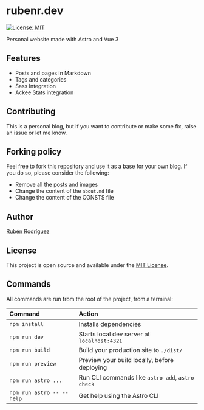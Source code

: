 # rubenr.dev

[![License: MIT](https://img.shields.io/badge/License-MIT-blue.svg)](https://opensource.org/licenses/MIT)

Personal website made with Astro and Vue 3

## Features

- Posts and pages in Markdown
- Tags and categories
- Sass Integration
- Ackee Stats integration

## Contributing

This is a personal blog, but if you want to contribute or make some fix, raise an issue or let me know.

## Forking policy

Feel free to fork this repository and use it as a base for your own blog. If you do so, please consider the following:

- Remove all the posts and images
- Change the content of the `about.md` file
- Change the content of the CONSTS file

## Author

[Rubén Rodríguez](https://www.rubenr.dev)

## License

This project is open source and available under the [MIT License](LICENSE).

## Commands

All commands are run from the root of the project, from a terminal:

| Command                   | Action                                           |
| :------------------------ | :----------------------------------------------- |
| `npm install`             | Installs dependencies                            |
| `npm run dev`             | Starts local dev server at `localhost:4321`      |
| `npm run build`           | Build your production site to `./dist/`          |
| `npm run preview`         | Preview your build locally, before deploying     |
| `npm run astro ...`       | Run CLI commands like `astro add`, `astro check` |
| `npm run astro -- --help` | Get help using the Astro CLI                     |
